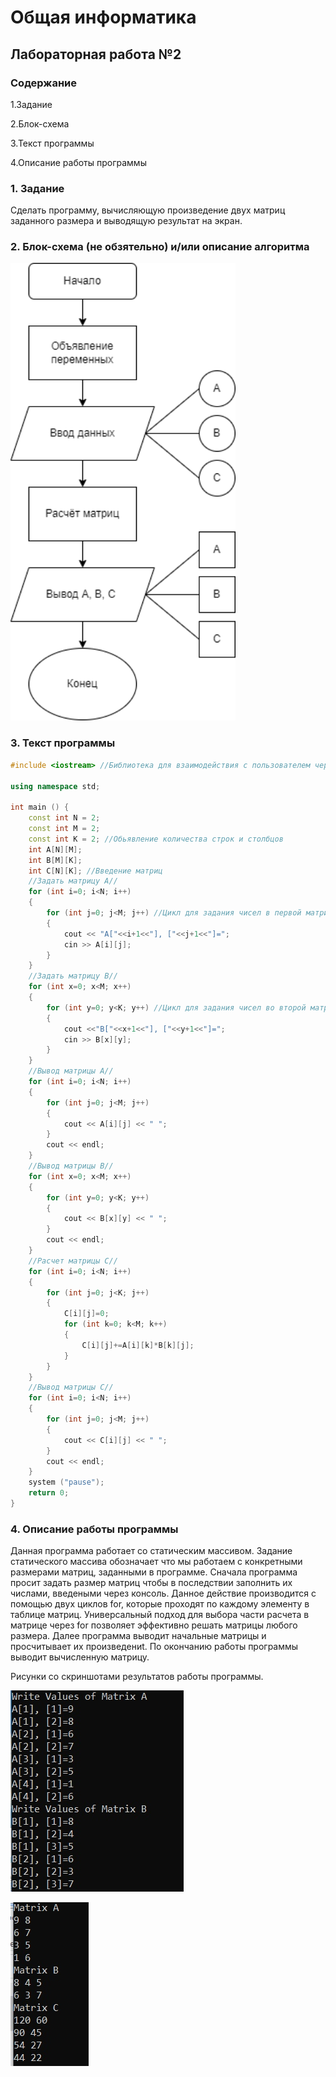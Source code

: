 # Общая информатика

## Лабораторная работа №2

### Содержание

1.Задание

2.Блок-схема

3.Текст программы

4.Описание работы программы

### 1. Задание

Сделать программу, вычисляющую произведение двух матриц заданного размера и выводящую результат на экран. 

### 2. Блок-схема (не обзятельно) и/или описание алгоритма

![image](https://github.com/OlegRmak/Group_2105/blob/main/%D0%9E%D0%98%20%D0%9B%D0%A0/Pictures/%D0%9B%D0%912_3.png)

### 3. Текст программы

```c++
#include <iostream> //Библиотека для взаимодействия с пользователем через консоль

using namespace std;

int main () {
	const int N = 2;
	const int M = 2;
	const int K = 2; //Обьявление количества строк и столбцов
	int A[N][M];
	int B[M][K];
	int C[N][K]; //Введение матриц
	//Задать матрицу А//
	for (int i=0; i<N; i++)
	{
		for (int j=0; j<M; j++) //Цикл для задания чисел в первой матрице
		{
			cout << "A["<<i+1<<"], ["<<j+1<<"]=";
			cin >> A[i][j];
		}
	}
	//Задать матрицу B//
	for (int x=0; x<M; x++)
	{
		for (int y=0; y<K; y++) //Цикл для задания чисел во второй матрице
		{
			cout <<"B["<<x+1<<"], ["<<y+1<<"]=";
			cin >> B[x][y];
		}
	}
	//Вывод матрицы А//
	for (int i=0; i<N; i++)
	{
		for (int j=0; j<M; j++)
		{
			cout << A[i][j] << " ";
		}
		cout << endl;
	}
	//Вывод матрицы B//
	for (int x=0; x<M; x++)
	{
		for (int y=0; y<K; y++)
		{
			cout << B[x][y] << " ";
		}
		cout << endl;
	}
	//Расчет матрицы С//
	for (int i=0; i<N; i++)
	{
		for (int j=0; j<K; j++)
		{
			C[i][j]=0;
			for (int k=0; k<M; k++)
			{
				C[i][j]+=A[i][k]*B[k][j];
			}
		}
	}
	//Вывод матрицы С//
	for (int i=0; i<N; i++)
	{
		for (int j=0; j<M; j++)
		{
			cout << C[i][j] << " ";
		}
		cout << endl;
	}
	system ("pause");
	return 0;
}
```

### 4. Описание работы программы

Данная программа работает со статическим массивом. Задание статического массива обозначает что мы работаем с конкретными размерами матриц, заданными в программе. Сначала программа просит задать размер матриц чтобы в последствии заполнить их числами, введеными через консоль. Данное действие производится с помощью двух циклов for, которые проходят по каждому элементу в таблице матриц. Универсальный подход для выбора части расчета в матрице через for позволяет эффективно решать матрицы любого размера. Далее программа выводит начальные матрицы и просчитывает их произведениt. По окончанию работы программы выводит вычисленную матрицу.

Рисунки со скриншотами результатов работы программы.

![image](https://github.com/OlegRmak/Group_2105/blob/main/%D0%9E%D0%98%20%D0%9B%D0%A0/Pictures/%D0%9B%D0%912_1.jpg)

![image](https://github.com/OlegRmak/Group_2105/blob/main/%D0%9E%D0%98%20%D0%9B%D0%A0/Pictures/%D0%9B%D0%912_2.jpg)
